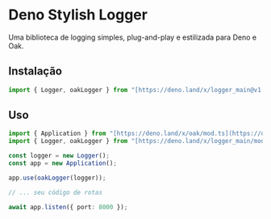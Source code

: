 # Deno Stylish Logger

Uma biblioteca de logging simples, plug-and-play e estilizada para Deno e Oak.

## Instalação

```typescript
import { Logger, oakLogger } from "[https://deno.land/x/logger_main@v1.0.0/mod.ts](https://deno.land/x/logger_main@v1.0.0/mod.ts)";
```

## Uso

```typescript
import { Application } from "[https://deno.land/x/oak/mod.ts](https://deno.land/x/oak/mod.ts)";
import { Logger, oakLogger } from "[https://deno.land/x/logger_main/mod.ts](https://deno.land/x/logger_main/mod.ts)";

const logger = new Logger();
const app = new Application();

app.use(oakLogger(logger));

// ... seu código de rotas

await app.listen({ port: 8000 });
```